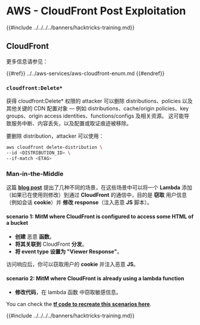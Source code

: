 # AWS - CloudFront Post Exploitation

{{#include ../../../../banners/hacktricks-training.md}}

## CloudFront

更多信息请参见：

{{#ref}}
../../aws-services/aws-cloudfront-enum.md
{{#endref}}

### `cloudfront:Delete*`
获得 cloudfront:Delete* 权限的 attacker 可以删除 distributions、policies 以及其他关键的 CDN 配置对象 — 例如 distributions、cache/origin policies、key groups、origin access identities、functions/configs 及相关资源。 这可能导致服务中断、内容丢失，以及配置或取证痕迹被移除。

要删除 distribution，attacker 可以使用：
```bash
aws cloudfront delete-distribution \
--id <DISTRIBUTION_ID> \
--if-match <ETAG>
```
### Man-in-the-Middle

这篇 [**blog post**](https://medium.com/@adan.alvarez/how-attackers-can-misuse-aws-cloudfront-access-to-make-it-rain-cookies-acf9ce87541c) 提出了几种不同的场景，在这些场景中可以将一个 **Lambda** 添加（如果已在使用则修改）到通过 **CloudFront** 的通信中，目的是 **窃取** 用户信息（例如会话 **cookie**）并 **修改** **response**（注入恶意 **JS** 脚本）。

#### scenario 1: MitM where CloudFront is configured to access some HTML of a bucket

- **创建** 恶意 **函数**。
- **将其关联到** CloudFront **分发**。
- **将 event type 设置为 "Viewer Response"**。

访问响应后，你可以窃取用户的 **cookie** 并注入恶意 **JS**。

#### scenario 2: MitM where CloudFront is already using a lambda function

- **修改代码**，在 lambda 函数 中窃取敏感信息。

You can check the [**tf code to recreate this scenarios here**](https://github.com/adanalvarez/AWS-Attack-Scenarios/tree/main).

{{#include ../../../../banners/hacktricks-training.md}}
